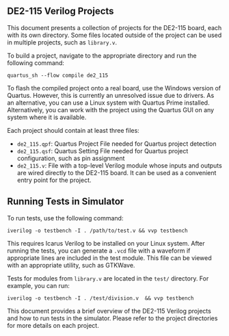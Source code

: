 DE2-115 Verilog Projects
------------------------

This document presents a collection of projects for the DE2-115 board, each with its own directory. Some files located outside of the project can be used in multiple projects, such as `library.v`.

To build a project, navigate to the appropriate directory and run the following command:

`quartus_sh --flow compile de2_115`

To flash the compiled project onto a real board, use the Windows version of Quartus. However, this is currently an unresolved issue due to drivers. As an alternative, you can use a Linux system with Quartus Prime installed. Alternatively, you can work with the project using the Quartus GUI on any system where it is available.

Each project should contain at least three files:

*   `de2_115.qpf`: Quartus Project File needed for Quartus project detection
*   `de2_115.qsf`: Quartus Setting File needed for Quartus project configuration, such as pin assignment
*   `de2_115.v`: File with a top-level Verilog module whose inputs and outputs are wired directly to the DE2-115 board. It can be used as a convenient entry point for the project.

Running Tests in Simulator
--------------------------

To run tests, use the following command:

`iverilog -o testbench -I . /path/to/test.v && vvp testbench`

This requires Icarus Verilog to be installed on your Linux system. After running the tests, you can generate a `.vcd` file with a waveform if appropriate lines are included in the test module. This file can be viewed with an appropriate utility, such as GTKWave.

Tests for modules from `library.v` are located in the `test/` directory. For example, you can run:

`iverilog -o testbench -I . /test/division.v  && vvp testbench`

This document provides a brief overview of the DE2-115 Verilog projects and how to run tests in the simulator. Please refer to the project directories for more details on each project.

